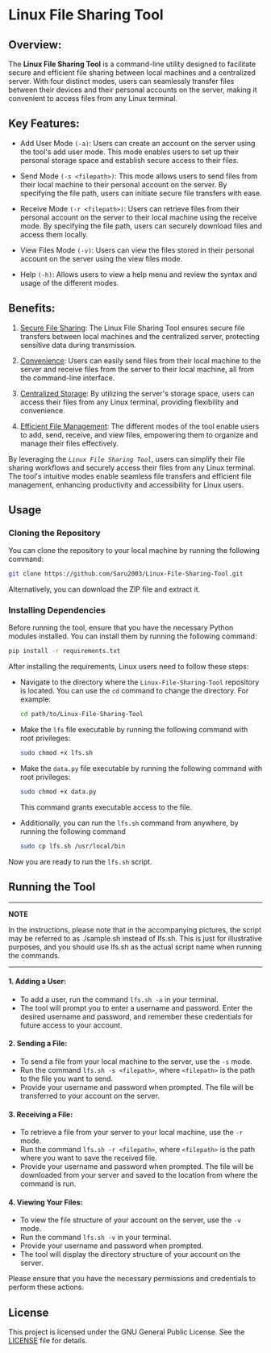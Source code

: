 
# Linux File Sharing Tool

## Overview:
The __Linux File Sharing Tool__ is a command-line utility designed to facilitate secure and efficient file sharing between local machines and a centralized server. With four distinct modes, users can seamlessly transfer files between their devices and their personal accounts on the server, making it convenient to access files from any Linux terminal.

## Key Features:

- Add User Mode `(-a)`: Users can create an account on the server using the tool's add user mode. This mode enables users to set up their personal storage space and establish secure access to their files.
- Send Mode `(-s <filepath>)`: This mode allows users to send files from their local machine to their personal account on the server. By specifying the file path, users can initiate secure file transfers with ease.

- Receive Mode `(-r <filepath>)`: Users can retrieve files from their personal account on the server to their local machine using the receive mode. By specifying the file path, users can securely download files and access them locally.

- View Files Mode `(-v)`: Users can view the files stored in their personal account on the server using the view files mode.

- Help `(-h)`: Allows users to view a help menu and review the syntax and usage of the different modes.

## Benefits:

1. <u>Secure File Sharing</u>: The Linux File Sharing Tool ensures secure file transfers between local machines and the centralized server, protecting sensitive data during transmission.

2. <u>Convenience</u>: Users can easily send files from their local machine to the server and receive files from the server to their local machine, all from the command-line interface.

3. <u>Centralized Storage</u>: By utilizing the server's storage space, users can access their files from any Linux terminal, providing flexibility and convenience.

4. <u>Efficient File Management</u>: The different modes of the tool enable users to add, send, receive, and view files, empowering them to organize and manage their files effectively.


By leveraging the _`Linux File Sharing Tool`_, users can simplify their file sharing workflows and securely access their files from any Linux terminal. The tool's intuitive modes enable seamless file transfers and efficient file management, enhancing productivity and accessibility for Linux users.

## Usage

### Cloning the Repository

You can clone the repository to your local machine by running the following command:

```bash
git clone https://github.com/Saru2003/Linux-File-Sharing-Tool.git
```
Alternatively, you can download the ZIP file and extract it.

### Installing Dependencies
Before running the tool, ensure that you have the necessary Python modules installed. You can install them by running the following command:
```bash
pip install -r requirements.txt
```
After installing the requirements, Linux users need to follow these steps:

* Navigate to the directory where the `Linux-File-Sharing-Tool` repository is located. You can use the `cd` command to change the directory. For example:
   
   ```bash
   cd path/to/Linux-File-Sharing-Tool
   ```

* Make the `lfs` file executable by running the following command with root privileges:


   ```bash
   sudo chmod +x lfs.sh
   ```

* Make the `data.py` file executable by running the following command with root privileges:

   ```bash
   sudo chmod +x data.py
   ```
   This command grants executable access to the file.

* Additionally, you can run the `lfs.sh` command from anywhere, by running the following command

    ```bash
    sudo cp lfs.sh /usr/local/bin
    ```
Now you are ready to run the `lfs.sh` script.

## Running the Tool

---
**NOTE**

In the instructions, please note that in the accompanying pictures, the script may be referred to as ./sample.sh instead of lfs.sh. This is just for illustrative purposes, and you should use lfs.sh as the actual script name when running the commands.

---

 #### 1. Adding a User:

- To add a user, run the command `lfs.sh -a` in your terminal.
- The tool will prompt you to enter a username and password. Enter the desired username and password, and remember these credentials for future access to your account.

#### 2. Sending a File:

- To send a file from your local machine to the server, use the `-s` mode.
- Run the command `lfs.sh -s <filepath>`, where `<filepath>` is the path to the file you want to send.
- Provide your username and password when prompted. The file will be transferred to your account on the server.

#### 3. Receiving a File:

- To retrieve a file from your server to your local machine, use the `-r` mode.
- Run the command `lfs.sh -r <filepath>`, where `<filepath>` is the path where you want to save the received file.
- Provide your username and password when prompted. The file will be downloaded from your server and saved to the location from where the command is run.

#### 4. Viewing Your Files:

- To view the file structure of your account on the server, use the `-v` mode.
- Run the command `lfs.sh -v` in your terminal.
- Provide your username and password when prompted.
- The tool will display the directory structure of your account on the server.

Please ensure that you have the necessary permissions and credentials to perform these actions.






## License

This project is licensed under the GNU General Public License. See the [LICENSE](https://github.com/Saru2003/Linux-File-Sharing-Tool/blob/main/LICENSE) file for details.
